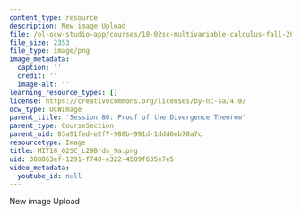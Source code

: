 ```yaml
---
content_type: resource
description: New image Upload
file: /ol-ocw-studio-app/courses/18-02sc-multivariable-calculus-fall-2010/308863ef1291f740e3224589f635e7e5_MIT18_02SC_L29Brds_9a.png
file_size: 2353
file_type: image/png
image_metadata:
  caption: ''
  credit: ''
  image-alt: ''
learning_resource_types: []
license: https://creativecommons.org/licenses/by-nc-sa/4.0/
ocw_type: OCWImage
parent_title: 'Session 86: Proof of the Divergence Theorem'
parent_type: CourseSection
parent_uid: 03a91fed-e2f7-988b-991d-1ddd6eb70a7c
resourcetype: Image
title: MIT18_02SC_L29Brds_9a.png
uid: 308863ef-1291-f740-e322-4589f635e7e5
video_metadata:
  youtube_id: null
---
```

New image Upload